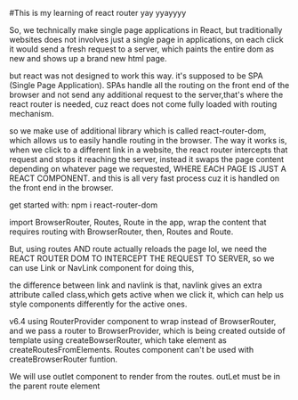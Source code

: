 #This is my learning of react router 
yay yyayyyy

So, we technically make single page applications in React,
but traditionally websites does not involves just a single page in applications, on each click it would send a fresh request to a server, which paints the entire dom as new and shows up a brand new html page.

but react was not designed to work this way. it's supposed to be SPA (Single Page Application).
SPAs handle all the routing on the front end of the browser and not send any additional request to the server,that's where the react router is needed, cuz react does not come fully loaded with routing mechanism.

so we make use of additional library which is called react-router-dom, which allows us to easily handle routing in the browser.
The way it works is, when we click to a different link in a website, the react router intercepts that request and stops it reaching the server, instead it swaps the page content depending on whatever page we requested, WHERE EACH PAGE IS JUST A REACT COMPONENT.
and this is all very fast process cuz it is handled on the front end in the browser.

get started with:
npm i react-router-dom

import BrowserRouter, Routes, Route in the app,
wrap the content that requires routing with BrowserRouter, 
then, Routes and Route.

But, using routes AND route actually reloads the page lol, we need the REACT ROUTER DOM TO INTERCEPT THE REQUEST TO SERVER, so we can use Link or NavLink component for doing this,

the difference between link and navlink is that, navlink gives an extra attribute called class,which gets active when we click it, which can help us style components differently for the active ones.

v6.4
using RouterProvider component to wrap instead of BrowserRouter, and we pass a router to BrowserProvider, which is being created outside of template using createBowserRouter, which take element as createRoutesFromElements.
Routes component can't be used with createBrowserRouter funtion.

We will use outlet component to render from the routes. outLet must be in the parent route element